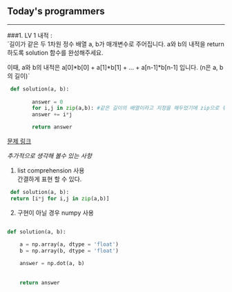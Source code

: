 
## Today's programmers 

---

###1. LV 1 내적 :  
`길이가 같은 두 1차원 정수 배열 a, b가 매개변수로 주어집니다. a와 b의 내적을 return 하도록 solution 함수를 완성해주세요.

 이때, a와 b의 내적은 a[0]*b[0] + a[1]*b[1] + ... + a[n-1]*b[n-1] 입니다. (n은 a, b의 길이)`



```python
 def solution(a, b): 
        
        answer = 0
        for i,j in zip(a,b): #같은 길이의 배열이라고 지정을 해두었기에 zip으로 묶어 사용했다. 
        answer += i*j

        return answer

```
[문제 링크](https://school.programmers.co.kr/learn/courses/30/lessons/70128)


*추가적으로 생각해 볼수 있는 사항*


1. list comprehension 사용   
   간결하게 표현 할 수 있다. 
```python
 def solution(a, b): 
 return [i*j for i,j in zip(a,b)]
```

2. 구현이 아닐 경우 numpy 사용

``` python

def solution(a, b):

    a = np.array(a, dtype = 'float')
    b = np.array(b, dtype = 'float')
    
    answer = np.dot(a, b)
    
    
    return answer
```

